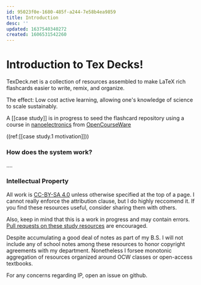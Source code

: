 ```yaml
---
id: 95023f0e-1680-485f-a244-7e58b4ea9859
title: Introduction
desc: ''
updated: 1637540340272
created: 1606531542260
---
```




# Introduction to Tex Decks!

TexDeck.net is a collection of resources assembled to make LaTeX rich flashcards easier to write, remix, and organize.

The effect: Low cost active learning, allowing one's knowledge of science to scale sustainably.

A [[case study]] is in progress to seed the flashcard repository using a course in [nanoelectronics](https://ocw.mit.edu/courses/electrical-engineering-and-computer-science/6-701-introduction-to-nanoelectronics-spring-2010/) from [OpenCourseWare](https://ocw.mit.edu/)

((ref:[[case study.1 motivation]]))

### How does the system work?

....

### Intellectual Property

All work is [CC-BY-SA 4.0](https://creativecommons.org/licenses/by-sa/4.0/) unless otherwise specified at the top of a page. I cannot really enforce the attribution clause, but I do highly reccomend it. If you find these resources useful, consider sharing them with others.

Also, keep in mind that this is a work in progress and may contain errors. [Pull requests on these study resources](https://github.com/Stedag/ocwphy) are encouraged.

Despite accumulating a good deal of notes as part of my B.S. I will not include any of school notes among these resources to honor copyright agreements with my department. Nonetheless I forsee monotonic aggregation of resources organized around OCW classes or open-access textbooks.

For any concerns regarding IP, open an issue on github.
